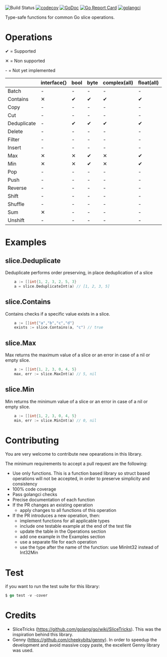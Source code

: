 ![Build Status](https://github.com/psampaz/slice/workflows/build/badge.svg)
[![codecov](https://codecov.io/gh/psampaz/slice/branch/master/graph/badge.svg)](https://codecov.io/gh/psampaz/slice)
[![GoDoc](https://godoc.org/github.com/psampaz/slice?status.svg)](https://godoc.org/github.com/psampaz/slice)
[![Go Report Card](https://goreportcard.com/badge/github.com/psampaz/slice)](https://goreportcard.com/report/github.com/psampaz/slice)
[![golangci](https://golangci.com/badges/github.com/psampaz/slice.svg)](https://golangci.com/r/github.com/psampaz/slice)

Type-safe functions for common Go slice operations.


# Operations 

✔ = Supported 

✕ = Non supported 

\- = Not yet implemented

|            | interface{} | bool | byte | complex(all) | float(all) | int(all) | string | uint(all) | uintptr |
| ---------- | ----------- | ---- | ---- | ------------ | ---------- | -------- | ------ | --------- | ------- |
| Batch      | -           | -    | -    | -            | -          | -        | -      | -         | -       | 
| Contains   | ✕           | ✔    | ✔    | ✔            | ✔          | ✔        | ✔      | ✔         | ✔       | 
| Copy       | -           | -    | -    | -            | -          | -        | -      | -         | -       | 
| Cut        | -           | -    | -    | -            | -          | -        | -      | -         | -       | 
| Deduplicate| -           | ✔    | ✔    | ✔            | ✔          | ✔        | ✔      | ✔         | ✔       | 
| Delete     | -           | -    | -    | -            | -          | -        | -      | -         | -       | 
| Filter     | -           | -    | -    | -            | -          | -        | -      | -         | -       |
| Insert     | -           | -    | -    | -            | -          | -        | -      | -         | -       | 
| Max        | ✕           | ✕    | ✔    | ✕            | ✔          | ✔        | ✕      | ✔         | ✔       |
| Min        | ✕           | ✕    | ✔    | ✕            | ✔          | ✔        | ✕      | ✔         | ✔       |
| Pop        | -           | -    | -    | -            | -          | -        | -      | -         | -       |
| Push       | -           | -    | -    | -            | -          | -        | -      | -         | -       |
| Reverse    | -           | -    | -    | -            | -          | -        | -      | -         | -       | 
| Shift      | -           | -    | -    | -            | -          | -        | -      | -         | -       | 
| Shuffle    | -           | -    | -    | -            | -          | -        | -      | -         | -       | 
| Sum        | ✕           | -    | -    | -            | -          | -        | -      | -         | -       | 
| Unshift    | -           | -    | -    | -            | -          | -        | -      | -         | -       | 



# Examples

## slice.Deduplicate

Deduplicate performs order preserving, in place deduplication of a slice
```go
    a := []int{1, 2, 3, 2, 5, 3}
    a = slice.DeduplicateInt(a) // [1, 2, 3, 5]
```

## slice.Contains

Contains checks if a specific value exists in a slice.
```go
    a := []int{"a","b","c","d"}
    exists := slice.Contains(a, "c") // true
```

## slice.Max

Max returns the maximum value of a slice or an error in case of a nil or empty slice.
```go
    a := []int{1, 2, 3, 0, 4, 5}
    max, err := slice.MaxInt(a) // 5, nil
```

## slice.Min

Min returns the minimum value of a slice or an error in case of a nil or empty slice.
```go
    a := []int{1, 2, 3, 0, 4, 5}
    min, err := slice.MinInt(a) // 0, nil
```

# Contributing

You are very welcome to contribute new opearations in this library.

The minimum requirements to accept a pull request are the following:

- Use only functions. This is a function based library so struct based operations will not be accepted, in order to preserve simplicity and consistency 
- 100% code coverage
- Pass golangci checks
- Precise documentation of each function
- If the PR changes an existing operation
    - apply changes to all functions of this operation
- If the PR introduces a new operation, then:
    - implement functions for all applicable types
    - include one testable example at the end of the test file
    - update the table in the Operations section
    - add one example in the Examples section
    - use a separate file for each operation
    - use the type after the name of the function: use MinInt32  instead of Int32Min

# Test

if you want to run the test suite for this library:

```go
$ go test -v -cover
```

# Credits

- SliceTricks (https://github.com/golang/go/wiki/SliceTricks). This was the inspiration behind this library.
- Genny (https://github.com/cheekybits/genny). In order to speedup the development and avoid massive copy paste, the excellent Genny library was used.
